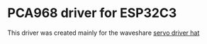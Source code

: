 # PCA968 driver for ESP32C3
This driver was created mainly for the waveshare [servo driver hat](https://www.waveshare.com/wiki/Servo_Driver_HAT)
